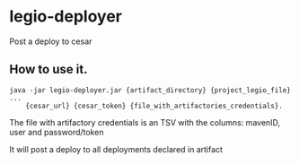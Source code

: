 # legio-deployer

Post a deploy to cesar

## How to use it.

    java -jar legio-deployer.jar {artifact_directory} {project_legio_file} ... 
        {cesar_url} {cesar_token} {file_with_artifactories_credentials}.

The file with artifactory credentials is an TSV with the columns: mavenID, user and password/token

It will post a deploy to all deployments declared in artifact